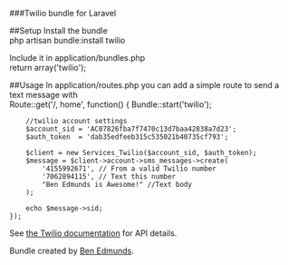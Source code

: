 ###Twilio bundle for Laravel

##Setup
Install the bundle  
     php artisan bundle:install twilio

Include it in application/bundles.php  
     return array('twilio');


##Usage
In application/routes.php you can add a simple route to send a text message with  
    Route::get('/, home', function()
    {
        Bundle::start('twilio');

        //twilio account settings
        $account_sid = 'AC07826fba7f7470c13d7baa42838a7d23';
        $auth_token  = 'dab35edfeeb315c535021b40735cf793';

        $client = new Services_Twilio($account_sid, $auth_token);
        $message = $client->account->sms_messages->create(
            '4155992671', // From a valid Twilio number
            '7062894115', // Text this number
            "Ben Edmunds is Awesome!" //Text body
        );

        echo $message->sid;
    });


See [the Twilio documentation](http://readthedocs.org/docs/twilio-php/en/latest/) for API details.

Bundle created by [Ben Edmunds](http://benedmunds.com).
